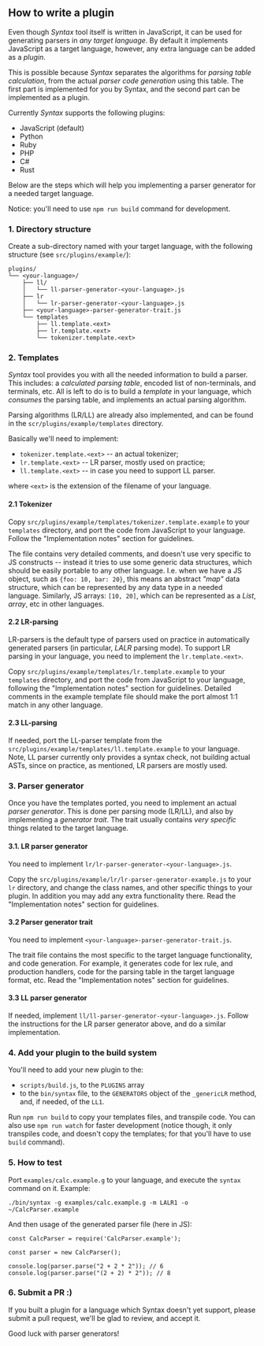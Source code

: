 ## How to write a plugin

Even though _Syntax_ tool itself is written in JavaScript, it can be used for generating parsers in _any target language_. By default it implements JavaScript as a target language, however, any extra language can be added as a _plugin_.

This is possible because _Syntax_ separates the algorithms for _parsing table calculation_, from the actual _parser code generation_ using this table. The first part is implemented for you by Syntax, and the second part can be implemented as a plugin.

Currently _Syntax_ supports the following plugins:

- JavaScript (default)
- Python
- Ruby
- PHP
- C#
- Rust

Below are the steps which will help you implementing a parser generator for a needed target language.

Notice: you'll need to use `npm run build` command for development.

### 1. Directory structure

Create a sub-directory named with your target language, with the following structure (see `src/plugins/example/`):

```
plugins/
└── <your-language>/
    ├── ll/
    │   └── ll-parser-generator-<your-language>.js
    ├── lr
    │   └── lr-parser-generator-<your-language>.js
    ├── <your-language>-parser-generator-trait.js
    └── templates
        ├── ll.template.<ext>
        ├── lr.template.<ext>
        └── tokenizer.template.<ext>
```

### 2. Templates

_Syntax_ tool provides you with all the needed information to build a parser. This includes: a _calculated parsing table_, encoded list of non-terminals, and terminals, etc. All is left to do is to build a _template_ in your language, which _consumes_ the parsing table, and implements an actual parsing algorithm.

Parsing algorithms (LR/LL) are already also implemented, and can be found in the `scr/plugins/example/templates` directory.

Basically we'll need to implement:

- `tokenizer.template.<ext>` -- an actual tokenizer;
- `lr.template.<ext>` -- LR parser, mostly used on practice;
- `ll.template.<ext>` -- in case you need to support LL parser.

where `<ext>` is the extension of the filename of your language.

#### 2.1 Tokenizer

Copy `src/plugins/example/templates/tokenizer.template.example` to your `templates` directory, and port the code from JavaScript to your language. Follow the "Implementation notes" section for guidelines.

The file contains very detailed comments, and doesn't use very specific to JS constructs -- instead it tries to use some generic data structures, which should be easily portable to any other language. I.e. when we have a JS object, such as `{foo: 10, bar: 20}`, this means an abstract _"map"_ data structure, which can be represented by any data type in a needed language. Similarly, JS arrays: `[10, 20]`, which can be represented as a _List_, _array_, etc in other languages.

#### 2.2 LR-parsing

LR-parsers is the default type of parsers used on practice in automatically generated parsers (in particular, _LALR_ parsing mode). To support LR parsing in your language, you need to implement the `lr.template.<ext>`.

Copy `src/plugins/example/templates/lr.template.example` to your `templates` directory, and port the code from JavaScript to your language, following the "Implementation notes" section for guidelines. Detailed comments in the example template file should make the port almost 1:1 match in any other language.

#### 2.3 LL-parsing

If needed, port the LL-parser template from the `src/plugins/example/templates/ll.template.example` to your language. Note, LL parser currently only provides a syntax check, not building actual ASTs, since on practice, as mentioned, LR parsers are mostly used.

### 3. Parser generator

Once you have the templates ported, you need to implement an actual _parser generator_. This is done per parsing mode (LR/LL), and also by implementing a _generator trait_. The trait usually contains _very specific_ things related to the target language.

#### 3.1. LR parser generator

You need to implement `lr/lr-parser-generator-<your-language>.js`.

Copy the `src/plugins/example/lr/lr-parser-generator-example.js` to your `lr` directory, and change the class names, and other specific things to your plugin. In addition you may add any extra functionality there. Read the "Implementation notes" section for guidelines.

#### 3.2 Parser generator trait

You need to implement `<your-language>-parser-generator-trait.js`.

The trait file contains the most specific to the target language functionality, and code generation. For example, it generates code for lex rule, and production handlers, code for the parsing table in the target language format, etc. Read the "Implementation notes" section for guidelines.

#### 3.3 LL parser generator

If needed, implement `ll/ll-parser-generator-<your-language>.js`. Follow the instructions for the LR parser generator above, and do a similar implementation.

### 4. Add your plugin to the build system

You'll need to add your new plugin to the:

- `scripts/build.js`, to the `PLUGINS` array
- to the `bin/syntax` file, to the `GENERATORS` object of the `_genericLR` method, and, if needed, of the `LL1`.

Run `npm run build` to copy your templates files, and transpile code. You can also use `npm run watch` for faster development (notice though, it only transpiles code, and doesn't copy the templates; for that you'll have to use `build` command).

### 5. How to test

Port `examples/calc.example.g` to your language, and execute the `syntax` command on it. Example:

```
./bin/syntax -g examples/calc.example.g -m LALR1 -o ~/CalcParser.example
```

And then usage of the generated parser file (here in JS):

```
const CalcParser = require('CalcParser.example');

const parser = new CalcParser();

console.log(parser.parse("2 + 2 * 2")); // 6
console.log(parser.parse("(2 + 2) * 2")); // 8
```

### 6. Submit a PR :)

If you built a plugin for a language which Syntax doesn't yet support, please submit a pull request, we'll be glad to review, and accept it.

Good luck with parser generators!
